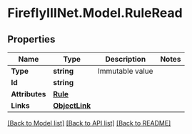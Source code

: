 # FireflyIIINet.Model.RuleRead

## Properties

Name | Type | Description | Notes
------------ | ------------- | ------------- | -------------
**Type** | **string** | Immutable value | 
**Id** | **string** |  | 
**Attributes** | [**Rule**](Rule.md) |  | 
**Links** | [**ObjectLink**](ObjectLink.md) |  | 

[[Back to Model list]](../README.md#documentation-for-models) [[Back to API list]](../README.md#documentation-for-api-endpoints) [[Back to README]](../README.md)

